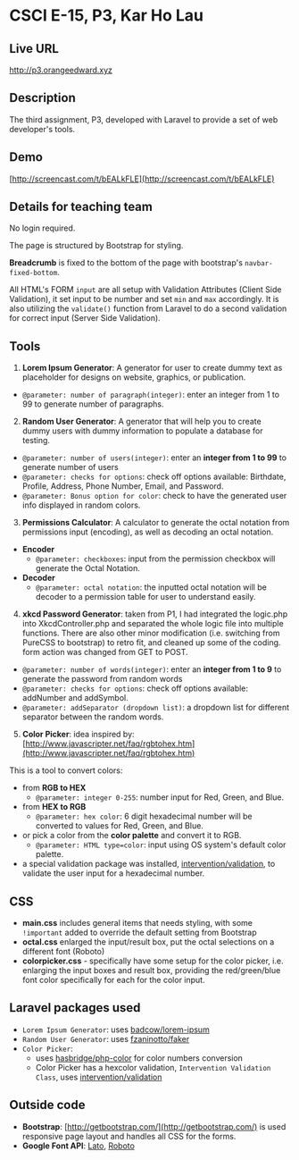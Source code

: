 # CSCI E-15, P3, Kar Ho Lau

## Live URL
<http://p3.orangeedward.xyz>

## Description
The third assignment, P3, developed with Laravel to provide a set of web developer's tools.

## Demo
[http://screencast.com/t/bEALkFLE](http://screencast.com/t/bEALkFLE)

## Details for teaching team
No login required.

The page is structured by Bootstrap for styling.

**Breadcrumb** is fixed to the bottom of the page with bootstrap's `navbar-fixed-bottom`.

All HTML's FORM `input` are all setup with Validation Attributes (Client Side Validation), it set input to be number and set `min` and `max` accordingly. It is also utilizing the `validate()` function from Laravel to do a second validation for correct input (Server Side Validation).

## Tools
1. **Lorem Ipsum Generator**:
A generator for user to create dummy text as placeholder for designs on website, graphics, or publication.
  - `@parameter: number of paragraph(integer)`: enter an integer from 1 to 99 to generate number of paragraphs.

2. **Random User Generator**:
A generator that will help you to create dummy users with dummy information to populate a database for testing.
  - `@parameter: number of users(integer)`: enter an **integer from 1 to 99** to generate number of users
  - `@parameter: checks for options`: check off options available: Birthdate, Profile, Address, Phone Number, Email, and Password.
  - `@parameter: Bonus option for color`: check to have the generated user info displayed in random colors.  

3. **Permissions Calculator**:
A calculator to generate the octal notation from permissions input (encoding), as well as decoding an octal notation.
  * **Encoder**
    - `@parameter: checkboxes`: input from the permission checkbox will generate the Octal Notation.
  * **Decoder**
    - `@parameter: octal notation`: the inputted octal notation will be decoder to a permission table for user to understand easily.

4. **xkcd Password Generator**:
taken from P1, I had integrated the logic.php into XkcdController.php and separated the whole logic file into multiple functions. There are also other minor modification (i.e. switching from PureCSS to bootstrap) to retro fit, and cleaned up some of the coding. form action was changed from GET to POST.
  - `@parameter: number of words(integer)`: enter an **integer from 1 to 9** to generate the password from random words
  - `@parameter: checks for options`: check off options available: addNumber and addSymbol.
  - `@parameter: addSeparator (dropdown list)`: a dropdown list for different separator between the random words.

5. **Color Picker**: idea inspired by: [http://www.javascripter.net/faq/rgbtohex.htm](http://www.javascripter.net/faq/rgbtohex.htm)

  This is a tool to convert colors:
  * from **RGB to HEX**
    - `@parameter: integer 0-255`: number input for Red, Green, and Blue.  
  * from **HEX to RGB**
    - `@parameter: hex color`: 6 digit hexadecimal number will be converted to values for Red, Green, and Blue.
  * or pick a color from the **color palette** and convert it to RGB.
    - `@parameter: HTML type=color`: input using OS system's default color palette.
  * a special validation package was installed, [intervention/validation](https://github.com/Intervention/validation), to validate the user input for a hexadecimal number.



## CSS
* **main.css** includes general items that needs styling, with some `!important` added to override the default setting from Bootstrap
* **octal.css** enlarged the input/result box, put the octal selections on a different font (Roboto)
* **colorpicker.css** - specifically have some setup for the color picker, i.e. enlarging the input boxes and result box, providing the red/green/blue font color specifically for each for the color input.

## Laravel packages used
* `Lorem Ipsum Generator`: uses [badcow/lorem-ipsum](https://packagist.org/packages/badcow/lorem-ipsum)
* `Random User Generator`: uses [fzaninotto/faker](https://packagist.org/packages/fzaninotto/faker)
* `Color Picker`:
  * uses [hasbridge/php-color](https://packagist.org/packages/hasbridge/php-color) for color numbers conversion
  * Color Picker has a hexcolor validation, `Intervention Validation Class`, uses [intervention/validation](https://github.com/Intervention/validation)

## Outside code
* **Bootstrap**: [http://getbootstrap.com/](http://getbootstrap.com/) is used responsive page layout and handles all CSS for the forms.
* **Google Font API**: [Lato](https://www.google.com/fonts#QuickUsePlace:quickUse/Family:Lato), [Roboto](https://www.google.com/fonts#QuickUsePlace:quickUse/Family:Roboto)
